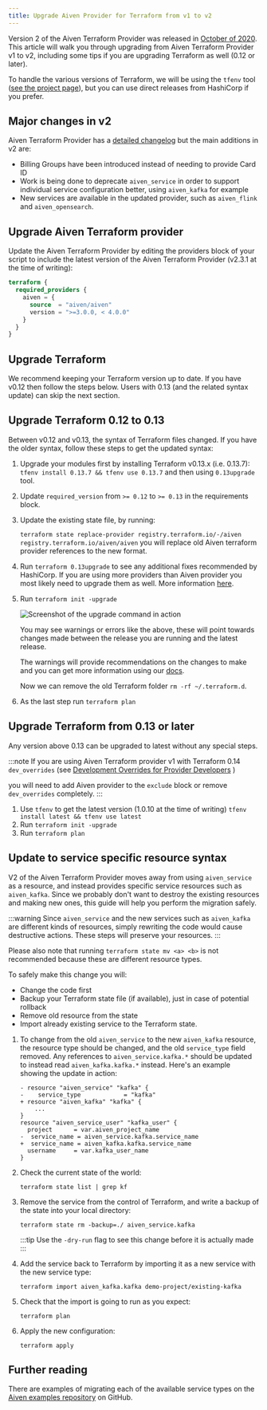 ```yaml
---
title: Upgrade Aiven Provider for Terraform from v1 to v2
---
```


Version 2 of the Aiven Terraform Provider was released in [October of
2020](https://aiven.io/blog/aiven-terraform-provider-v2-release). This
article will walk you through upgrading from Aiven Terraform Provider v1
to v2, including some tips if you are upgrading Terraform as well (0.12
or later).

To handle the various versions of Terraform, we will be using the
`tfenv` tool ([see the project page](https://github.com/tfutils/tfenv)),
but you can use direct releases from HashiCorp if you prefer.

## Major changes in v2

Aiven Terraform Provider has a [detailed
changelog](https://github.com/aiven/terraform-provider-aiven/blob/master/CHANGELOG.md)
but the main additions in v2 are:

-   Billing Groups have been introduced instead of needing to provide
    Card ID
-   Work is being done to deprecate `aiven_service` in order to support
    individual service configuration better, using `aiven_kafka` for
    example
-   New services are available in the updated provider, such as
    `aiven_flink` and `aiven_opensearch`.

## Upgrade Aiven Terraform provider

Update the Aiven Terraform Provider by editing the providers block of
your script to include the latest version of the Aiven Terraform
Provider (v2.3.1 at the time of writing):

```terraform
terraform {
  required_providers {
    aiven = {
      source  = "aiven/aiven"
      version = ">=3.0.0, < 4.0.0"
    }
  }
}
```

## Upgrade Terraform

We recommend keeping your Terraform version up to date. If you have
v0.12 then follow the steps below. Users with 0.13 (and the related
syntax update) can skip the next section.

## Upgrade Terraform 0.12 to 0.13

Between v0.12 and v0.13, the syntax of Terraform files changed. If you
have the older syntax, follow these steps to get the updated syntax:

1.  Upgrade your modules first by installing Terraform v0.13.x (i.e.
    0.13.7): `tfenv install 0.13.7 && tfenv use 0.13.7` and then using
    `0.13upgrade` tool.

2.  Update `required_version` from `>= 0.12` to `>= 0.13` in the
    requirements block.

3.  Update the existing state file, by running:

    `terraform state replace-provider registry.terraform.io/-/aiven registry.terraform.io/aiven/aiven`
    you will replace old Aiven terraform provider references to the new
    format.

4.  Run `terraform 0.13upgrade` to see any additional fixes recommended
    by HashiCorp. If you are using more providers than Aiven provider
    you most likely need to upgrade them as well. More information
    [here](https://www.terraform.io/upgrade-guides/0-13.html).

5.  Run `terraform init -upgrade`

    ![Screenshot of the upgrade command in action](/images/tools/terraform/terraform-upgrade.jpg)

    You may see warnings or errors like the above, these will point
    towards changes made between the release you are running and the
    latest release.

    The warnings will provide recommendations on the changes to make and
    you can get more information using our
    [docs](https://registry.terraform.io/providers/aiven/aiven/latest/docs).

    Now we can remove the old Terraform folder `rm -rf ~/.terraform.d`.

6.  As the last step run `terraform plan`

## Upgrade Terraform from 0.13 or later

Any version above 0.13 can be upgraded to latest without any special
steps.

:::note
If you are using Aiven Terraform provider v1 with Terraform 0.14
`dev_overrides` (see [Development Overrides for Provider
Developers](https://www.terraform.io/cli/config/config-file) )

you will need to add Aiven provider to the `exclude` block or remove
`dev_overrides` completely.
:::

1.  Use `tfenv` to get the latest version (1.0.10 at the time of
    writing) `tfenv install latest && tfenv use latest`
2.  Run `terraform init -upgrade`
3.  Run `terraform plan`

## Update to service specific resource syntax

V2 of the Aiven Terraform Provider moves away from using `aiven_service`
as a resource, and instead provides specific service resources such as
`aiven_kafka`. Since we probably don't want to destroy the existing
resources and making new ones, this guide will help you perform the
migration safely.

:::warning
Since `aiven_service` and the new services such as `aiven_kafka` are
different kinds of resources, simply rewriting the code would cause
destructive actions. These steps will preserve your resources.
:::

Please also note that running `terraform state mv <a> <b>` is not
recommended because these are different resource types.

To safely make this change you will:

-   Change the code first
-   Backup your Terraform state file (if available), just in case of
    potential rollback
-   Remove old resource from the state
-   Import already existing service to the Terraform state.

1.  To change from the old `aiven_service` to the new `aiven_kafka`
    resource, the resource type should be changed, and the old
    `service_type` field removed. Any references to
    `aiven_service.kafka.*` should be updated to instead read
    `aiven_kafka.kafka.*` instead. Here's an example showing the update
    in action:

    ```
    - resource "aiven_service" "kafka" {
    -    service_type            = "kafka"
    + resource "aiven_kafka" "kafka" {
        ...
    }
    resource "aiven_service_user" "kafka_user" {
      project      = var.aiven_project_name
    -  service_name = aiven_service.kafka.service_name
    +  service_name = aiven_kafka.kafka.service_name
      username     = var.kafka_user_name
    }
    ```

2.  Check the current state of the world:

    ```
    terraform state list | grep kf
    ```

3.  Remove the service from the control of Terraform, and write a backup
    of the state into your local directory:

    ```
    terraform state rm -backup=./ aiven_service.kafka
    ```

    :::tip
    Use the `-dry-run` flag to see this change before it is actually
    made
    :::

4.  Add the service back to Terraform by importing it as a new service
    with the new service type:

    ```
    terraform import aiven_kafka.kafka demo-project/existing-kafka
    ```

5.  Check that the import is going to run as you expect:

    ```
    terraform plan
    ```

6.  Apply the new configuration:

    ```
    terraform apply
    ```

## Further reading

There are examples of migrating each of the available service types on
the [Aiven examples
repository](https://github.com/aiven/aiven-examples/tree/master/terraform)
on GitHub.
